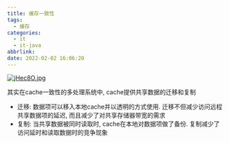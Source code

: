 ```yaml
---
title: 缓存一致性
tags:
  - 缓存
categories:
  - it
  - it-java
abbrlink: 
date: 2022-02-02 16:06:20
---
```

  
[![jHec8O.jpg](https://s1.ax1x.com/2022/07/19/jHec8O.jpg)](https://imgtu.com/i/jHec8O)
<!--more-->

其实在cache一致性的多处理系统中, cache提供共享数据的迁移和复制

- 迁移: 数据项可以移入本地cache并以透明的方式使用. 迁移不但减少访问远程共享数据项的延迟, 而且减少了对共享存储器带宽的需求
- 复制: 当共享数据被同时读取时, cache在本地对数据项做了备份. 复制减少了访问延时和读取数据时的竞争现象